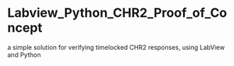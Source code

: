 # Labview_Python_CHR2_Proof_of_Concept
a simple solution for verifying timelocked CHR2 responses, using LabView and Python
